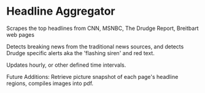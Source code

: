 # Headline Aggregator

Scrapes the top headlines from CNN, MSNBC, The Drudge Report, Breitbart web pages

Detects breaking news from the traditional news sources, and detects Drudge specific alerts aka the 'flashing siren' and red text.

Updates hourly, or other defined time intervals.

Future Additions:
Retrieve picture snapshot of each page's headline regions, compiles images into pdf. 
